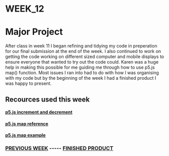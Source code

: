 # WEEK_12

# Major Project
After class in week 11 I began refining and tidying my code in preperation for our final submission at the end of the week. I also continued to work on getting the code working on different sized computer and mobile displays to ensure everyone that wanted to try out the code could. Karen was a huge help in making this possible for me guiding me through how to use p5.js map() function. Most issues I ran into had to do with how I was organising with my code but by the beginning of the week I had a finished product I was happy to present.

## Recources used this week
#### [p5.js increment and decrement](https://p5js.org/examples/math-increment-decrement.html) 
#### [p5.js map reference](https://p5js.org/reference/#/p5/map)
#### [p5.js map example](https://p5js.org/examples/math-map.html)


### [PREVIOUS WEEK](https://TajHealy.github.io/CodeWords/week_11/) ----- [FINISHED PRODUCT](https://TajHealy.github.io/CodeWords/MajorProject/) 


